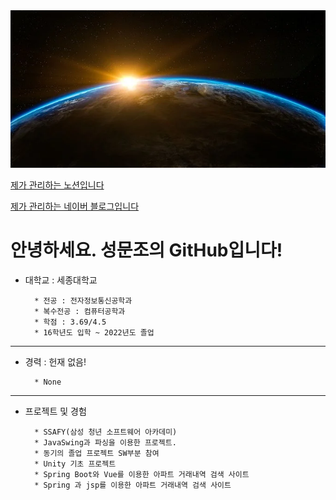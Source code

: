 <!DOCTYPE html>
<html lang="en">

<head>
<link herf = "main.css">
</head>

<body>
        <div class = "wrap">
                <div class = "img">
                        <img src="backgroundimg.webp">
                </div>
        </div>
</body>
<!---
sungmunjo/sungmunjo is a ✨ special ✨ repository because its `README.md` (this file) appears on your GitHub profile.
You can click the Preview link to take a look at your changes.
--->

[제가 관리하는 노션입니다](https://adaptable-secretary-501.notion.site/Notion-1bc712810f8e4de7a6739538ce322f97)
        
        
[제가 관리하는 네이버 블로그입니다](https://blog.naver.com/moonjo621)


# 안녕하세요. 성문조의 GitHub입니다!

* 대학교 : 세종대학교
        
        * 전공 : 전자정보통신공학과
        * 복수전공 : 컴퓨터공학과
        * 학점 : 3.69/4.5
        * 16학년도 입학 ~ 2022년도 졸업
        
------------------------------------
* 경력 : 헌재 없음!
        
        * None
--------------------------------------
* 프로젝트 및 경험
        
        * SSAFY(삼성 청년 소프트웨어 아카데미)
        * JavaSwing과 파싱을 이용한 프로젝트.
        * 동기의 졸업 프로젝트 SW부분 참여
        * Unity 기초 프로젝트
        * Spring Boot와 Vue를 이용한 아파트 거래내역 검색 사이트
        * Spring 과 jsp를 이용한 아파트 거래내역 검색 사이트
        
